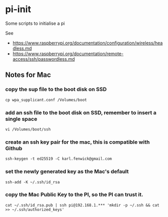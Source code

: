 # pi-init
Some scripts to initialise a pi

See 
- https://www.raspberrypi.org/documentation/configuration/wireless/headless.md
- https://www.raspberrypi.org/documentation/remote-access/ssh/passwordless.md

## Notes for Mac

### copy the sup file to the boot disk on SSD
`cp wpa_supplicant.conf /Volumes/boot`

### add an ssh file to the boot disk on SSD, remember to insert a single space
`vi /Volumes/boot/ssh`

### create an ssh key pair for the mac, this is compatible with Github
`ssh-keygen -t ed25519 -C karl.fenwick@gmail.com`

### set the newly generated key as the Mac's default
`ssh-add -K ~/.ssh/id_rsa`

### copy the Mac Public Key to the PI, so the PI can trust it. 
`cat ~/.ssh/id_rsa.pub | ssh pi@192.168.1.*** 'mkdir -p ~/.ssh && cat >> ~/.ssh/authorized_keys'`

